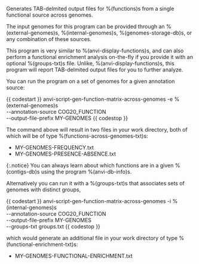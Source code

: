 Generates TAB-delmited output files for %(functions)s from a single functional source across genomes.

The input genomes for this program can be provided through an %(external-genomes)s, %(internal-genomes)s, %(genomes-storage-db)s, or any combination of these sources.

This program is very similar to %(anvi-display-functions)s, and can also perform a functional enrichment analysis on-the-fly if you provide it with an optional %(groups-txt)s file. Unlike, %(anvi-display-functions)s, this program will report TAB-delmited output files for you to further analyze.

You can run the program on a set of genomes for a given annotation source:

{{ codestart }}
anvi-script-gen-function-matrix-across-genomes -e %(external-genomes)s \
                                               --annotation-source COG20_FUNCTION \
                                               --output-file-prefix MY-GENOMES
{{ codestop }}

The command above will result in two files in your work directory, both of which will be of type %(functions-across-genomes-txt)s:

* MY-GENOMES-FREQUENCY.txt
* MY-GENOMES-PRESENCE-ABSENCE.txt

{:.notice}
You can always learn about which functions are in a given %(contigs-db)s using the program %(anvi-db-info)s.

Alternatively you can run it with a %(groups-txt)s that associates sets of genomes with distinct groups,

{{ codestart }}
anvi-script-gen-function-matrix-across-genomes -i %(internal-genomes)s \
                                               --annotation-source COG20_FUNCTION \
                                               --output-file-prefix MY-GENOMES \
                                               --groups-txt groups.txt
{{ codestop }}

which would generate an additional file in your work directory of type %(functional-enrichment-txt)s:

* MY-GENOMES-FUNCTIONAL-ENRICHMENT.txt

